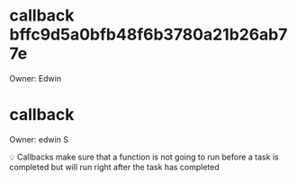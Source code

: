 # callback bffc9d5a0bfb48f6b3780a21b26ab77e

Owner: Edwin

# callback

Owner: edwin S

💡 Callbacks make sure that a function is not going to run before a task is completed but will run right after the task has completed